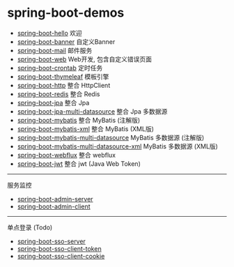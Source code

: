 # spring-boot-demos

- [spring-boot-hello]() 欢迎
- [spring-boot-banner]() 自定义Banner
- [spring-boot-mail]() 邮件服务
- [spring-boot-web]() Web开发, 包含自定义错误页面
- [spring-boot-crontab]() 定时任务
- [spring-boot-thymeleaf]() 模板引擎
- [spring-boot-http]() 整合 HttpClient
- [spring-boot-redis]() 整合 Redis
- [spring-boot-jpa]() 整合 Jpa
- [spring-boot-jpa-multi-datasource]() 整合 Jpa 多数据源
- [spring-boot-mybatis]() 整合 MyBatis (注解版)
- [spring-boot-mybatis-xml]() 整合 MyBatis (XML版)
- [spring-boot-mybatis-multi-datasource]() MyBatis 多数据源 (注解版)
- [spring-boot-mybatis-multi-datasource-xml]() MyBatis 多数据源 (XML版)
- [spring-boot-webflux]() 整合 webflux
- [spring-boot-jwt]() 整合 jwt (Java Web Token)

---

服务监控

- [spring-boot-admin-server]()
- [spring-boot-admin-client]()

---

单点登录 (Todo)

- [spring-boot-sso-server]()
- [spring-boot-sso-client-token]()
- [spring-boot-sso-client-cookie]()
